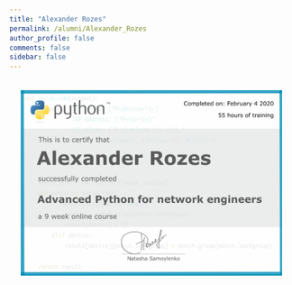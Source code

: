 ```yaml
---
title: "Alexander Rozes"
permalink: /alumni/Alexander_Rozes
author_profile: false
comments: false
sidebar: false
---
```


<div style="padding: 20px;">
  <img src="https://raw.githubusercontent.com/advpyneng/advpyneng.github.io/master/alumni/Alexander_Rozes.png" alt="Advanced Python for network engineers">
</div>

